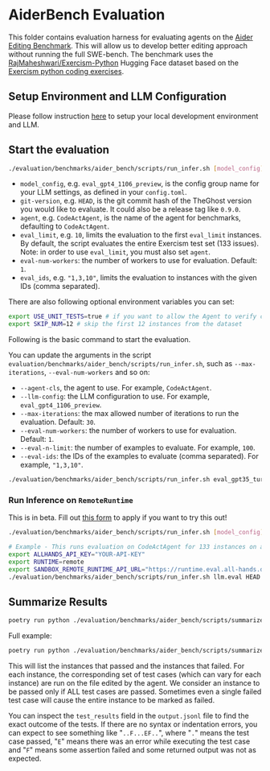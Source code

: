 # AiderBench Evaluation

This folder contains evaluation harness for evaluating agents on the
[Aider Editing Benchmark](https://github.com/paul-gauthier/aider/blob/main/benchmark/README.md).
This will allow us to develop better editing approach without running the full
SWE-bench. The benchmark uses the
[RajMaheshwari/Exercism-Python](https://huggingface.co/datasets/RajMaheshwari/Exercism-Python)
Hugging Face dataset based on the
[Exercism python coding exercises](https://github.com/exercism/python).

## Setup Environment and LLM Configuration

Please follow instruction [here](../../README.md#setup) to setup your local
development environment and LLM.

## Start the evaluation

```bash
./evaluation/benchmarks/aider_bench/scripts/run_infer.sh [model_config] [git-version] [agent] [eval_limit] [eval-num-workers] [eval_ids]
```

- `model_config`, e.g. `eval_gpt4_1106_preview`, is the config group name for
    your LLM settings, as defined in your `config.toml`.
- `git-version`, e.g. `HEAD`, is the git commit hash of the TheGhost version
    you would like to evaluate. It could also be a release tag like `0.9.0`.
- `agent`, e.g. `CodeActAgent`, is the name of the agent for benchmarks,
    defaulting to `CodeActAgent`.
- `eval_limit`, e.g. `10`, limits the evaluation to the first `eval_limit`
    instances. By default, the script evaluates the entire Exercism test set
    (133 issues). Note: in order to use `eval_limit`, you must also set `agent`.
- `eval-num-workers`: the number of workers to use for evaluation. Default: `1`.
- `eval_ids`, e.g. `"1,3,10"`, limits the evaluation to instances with the
    given IDs (comma separated).

There are also following optional environment variables you can set:

```bash
export USE_UNIT_TESTS=true # if you want to allow the Agent to verify correctness using unittests. Default to false.
export SKIP_NUM=12 # skip the first 12 instances from the dataset
```

Following is the basic command to start the evaluation.

You can update the arguments in the script
`evaluation/benchmarks/aider_bench/scripts/run_infer.sh`, such as `--max-iterations`,
`--eval-num-workers` and so on:

- `--agent-cls`, the agent to use. For example, `CodeActAgent`.
- `--llm-config`: the LLM configuration to use. For example, `eval_gpt4_1106_preview`.
- `--max-iterations`: the max allowed number of iterations to run the evaluation. Default: `30`.
- `--eval-num-workers`: the number of workers to use for evaluation. Default: `1`.
- `--eval-n-limit`: the number of examples to evaluate. For example, `100`.
- `--eval-ids`: the IDs of the examples to evaluate (comma separated). For example, `"1,3,10"`.

```bash
./evaluation/benchmarks/aider_bench/scripts/run_infer.sh eval_gpt35_turbo HEAD CodeActAgent 100 1 "1,3,10"
```

### Run Inference on `RemoteRuntime`

This is in beta. Fill out [this form](https://docs.google.com/forms/d/e/1FAIpQLSckVz_JFwg2_mOxNZjCtr7aoBFI2Mwdan3f75J_TrdMS1JV2g/viewform) to apply if you want to try this out!


```bash
./evaluation/benchmarks/aider_bench/scripts/run_infer.sh [model_config] [git-version] [agent] [eval_limit] [eval-num-workers] [eval_ids]

# Example - This runs evaluation on CodeActAgent for 133 instances on aider_bench test set, with 2 workers running in parallel
export ALLHANDS_API_KEY="YOUR-API-KEY"
export RUNTIME=remote
export SANDBOX_REMOTE_RUNTIME_API_URL="https://runtime.eval.all-hands.dev"
./evaluation/benchmarks/aider_bench/scripts/run_infer.sh llm.eval HEAD CodeActAgent 133 2
```

## Summarize Results

```bash
poetry run python ./evaluation/benchmarks/aider_bench/scripts/summarize_results.py [path_to_output_jsonl_file]
```

Full example:

```bash
poetry run python ./evaluation/benchmarks/aider_bench/scripts/summarize_results.py evaluation/evaluation_outputs/outputs/AiderBench/CodeActAgent/claude-3-5-sonnet@20240620_maxiter_30_N_v1.9/output.jsonl
```

This will list the instances that passed and the instances that failed. For each
instance, the corresponding set of test cases (which can vary for each instance)
are run on the file edited by the agent. We consider an instance to be passed
only if ALL test cases are passed. Sometimes even a single failed test case will
cause the entire instance to be marked as failed.

You can inspect the `test_results` field in the `output.jsonl` file to find the exact
outcome of the tests. If there are no syntax or indentation errors, you can
expect to see something like "`..F...EF..`", where "`.`" means the test case
passed, "`E`" means there was an error while executing the test case and "`F`"
means some assertion failed and some returned output was not as expected.
